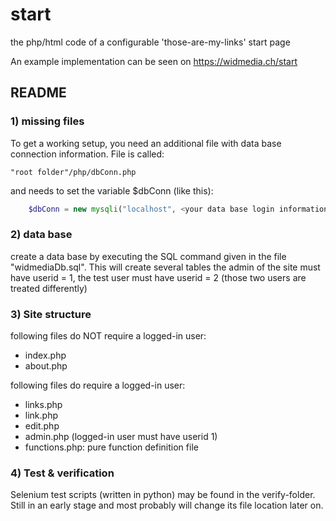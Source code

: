 # start
the php/html code of a configurable 'those-are-my-links' start page

An example implementation can be seen on https://widmedia.ch/start


## README

### 1) missing files
To get a working setup, you need an additional file with data base connection information. File is called:
```
"root folder"/php/dbConn.php
```
and needs to set the variable $dbConn (like this):
```php
    $dbConn = new mysqli("localhost", <your data base login information>);
```  


### 2) data base
create a data base by executing the SQL command given in the file "widmediaDb.sql". This will create several tables
the admin of the site must have userid = 1, the test user must have userid = 2 (those two users are treated differently)


### 3) Site structure
following files do NOT require a logged-in user:
* index.php
* about.php

following files do require a logged-in user:
* links.php
* link.php
* edit.php
* admin.php (logged-in user must have userid 1)
* functions.php: pure function definition file

### 4) Test & verification
Selenium test scripts (written in python) may be found in the verify-folder. 
Still in an early stage and most probably will change its file location later on.
